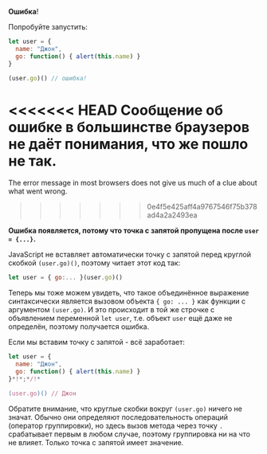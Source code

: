 **Ошибка**!

Попробуйте запустить:

```js run
let user = {
  name: "Джон",
  go: function() { alert(this.name) }
}

(user.go)() // ошибка!
```

<<<<<<< HEAD
Сообщение об ошибке в большинстве браузеров не даёт понимания, что же пошло не так.
=======
The error message in most browsers does not give us much of a clue about what went wrong.
>>>>>>> 0e4f5e425aff4a9767546f75b378ad4a2a2493ea

**Ошибка появляется, потому что точка с запятой пропущена после `user = {...}`.**

JavaScript не вставляет автоматически точку с запятой перед круглой скобкой `(user.go)()`, поэтому читает этот код так:

```js no-beautify
let user = { go:... }(user.go)()
```

Теперь мы тоже можем увидеть, что такое объединённое выражение синтаксически является вызовом объекта `{ go: ... }` как функции с аргументом `(user.go)`. И это происходит в той же строчке с объявлением переменной `let user`, т.е. объект `user` ещё даже не определён, поэтому получается ошибка.

Если мы вставим точку с запятой - всё заработает:

```js run
let user = {
  name: "Джон",
  go: function() { alert(this.name) }
}*!*;*/!*

(user.go)() // Джон
```

Обратите внимание, что круглые скобки вокруг `(user.go)` ничего не значат. Обычно они определяют последовательность операций (оператор группировки), но здесь вызов метода через точку `.` срабатывает первым в любом случае, поэтому группировка ни на что не влияет. Только точка с запятой имеет значение.






